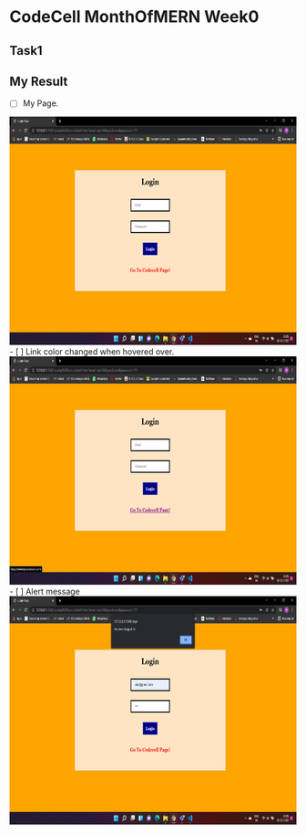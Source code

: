 # CodeCell MonthOfMERN Week0

## Task1

## My Result

- [ ] My Page.
<img src="../assets/task1_ss1.jpg.png" height="400">
- [ ] Link color changed when hovered over.
<img src="../assets/task1_ss2.jpg.png" height="400">
- [ ] Alert message
<img src="../assets/task1_ss3.jpg.png" height="400">
